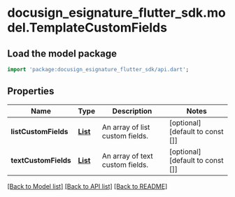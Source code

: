 # docusign_esignature_flutter_sdk.model.TemplateCustomFields

## Load the model package
```dart
import 'package:docusign_esignature_flutter_sdk/api.dart';
```

## Properties
Name | Type | Description | Notes
------------ | ------------- | ------------- | -------------
**listCustomFields** | [**List<ListCustomField>**](ListCustomField.md) | An array of list custom fields. | [optional] [default to const []]
**textCustomFields** | [**List<TextCustomField>**](TextCustomField.md) | An array of text custom fields. | [optional] [default to const []]

[[Back to Model list]](../README.md#documentation-for-models) [[Back to API list]](../README.md#documentation-for-api-endpoints) [[Back to README]](../README.md)


